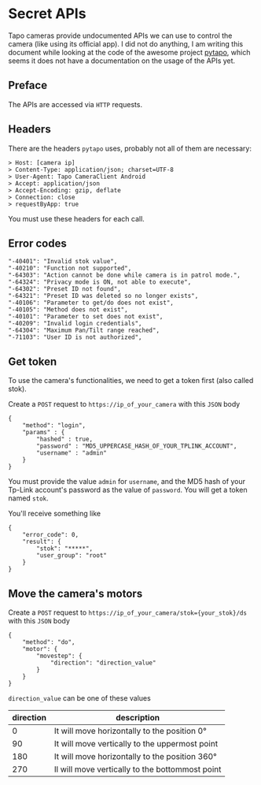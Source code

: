 # Secret APIs
Tapo cameras provide undocumented APIs we can use to control the camera (like using its official app). I did not do anything, 
I am writing this document while looking at the code of the awesome project [pytapo](https://github.com/JurajNyiri/pytapo), which seems it does not have a documentation on
the usage of the APIs yet.

## Preface
The APIs are accessed via `HTTP` requests.

## Headers
There are the headers `pytapo` uses, probably not all of them are necessary:
```
> Host: [camera ip]
> Content-Type: application/json; charset=UTF-8
> User-Agent: Tapo CameraClient Android
> Accept: application/json
> Accept-Encoding: gzip, deflate
> Connection: close
> requestByApp: true
```

You must use these headers for each call.

## Error codes
    "-40401": "Invalid stok value",
    "-40210": "Function not supported",
    "-64303": "Action cannot be done while camera is in patrol mode.",
    "-64324": "Privacy mode is ON, not able to execute",
    "-64302": "Preset ID not found",
    "-64321": "Preset ID was deleted so no longer exists",
    "-40106": "Parameter to get/do does not exist",
    "-40105": "Method does not exist",
    "-40101": "Parameter to set does not exist",
    "-40209": "Invalid login credentials",
    "-64304": "Maximum Pan/Tilt range reached",
    "-71103": "User ID is not authorized",

## Get token
To use the camera's functionalities, we need to get a token first (also called stok).

Create a `POST` request to `https://ip_of_your_camera`
with this `JSON` body

```
{
	"method": "login",
	"params" : {
		"hashed" : true,
		"password" : "MD5_UPPERCASE_HASH_OF_YOUR_TPLINK_ACCOUNT",
		"username" : "admin"
	}
}
```
You must provide the value `admin` for `username`, and the MD5 hash of your Tp-Link account's password as the value of `password`. You will get a token named `stok`.

You'll receive something like

```
{
	"error_code": 0,
	"result": {
		"stok": "*****",
		"user_group": "root"
	}
}
```

## Move the camera's motors
Create a `POST` request to `https://ip_of_your_camera/stok={your_stok}/ds`
with this `JSON` body
```
{
	"method": "do", 
	"motor": {
		"movestep": {
			"direction": "direction_value"
		}
	}
}
```
`direction_value` can be one of these values

direction | description
----|-----------
0   | It will move horizontally to the position 0°
90  | It will move vertically to the uppermost point
180 | It will move horizontally to the position 360°
270 | Il will move vertically to the bottommost point
